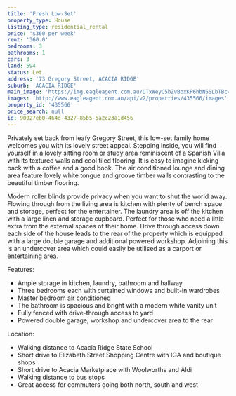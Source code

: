```yaml
---
title: 'Fresh Low-Set'
property_type: House
listing_type: residential_rental
price: '$360 per week'
rent: '360.0'
bedrooms: 3
bathrooms: 1
cars: 3
land: 594
status: Let
address: '73 Gregory Street, ACACIA RIDGE'
suburb: 'ACACIA RIDGE'
main_image: 'https://img.eagleagent.com.au/OTxWeyC5bZvBoxKP6hbN5SLbTBc=/1280x854/smart/https://s3-us-west-2.amazonaws.com/eagleagent-orig/images/6825677/425810590-image-M.jpg'
images: 'http://www.eagleagent.com.au/api/v2/properties/435566/images'
property_id: '435566'
price_search: null
id: 90027eb0-464d-4327-85b5-5a2c23a1d456
---
```

Privately set back from leafy Gregory Street, this low-set family home welcomes you with its lovely street appeal. Stepping inside, you will find yourself in a lovely sitting room or study area reminiscent of a Spanish Villa with its textured walls and cool tiled flooring. It is easy to imagine kicking back with a coffee and a good book. The air conditioned lounge and dining area feature lovely white tongue and groove timber walls contrasting to the beautiful timber flooring.

Modern roller blinds provide privacy when you want to shut the world away. Flowing through from the living area is kitchen with plenty of bench space and storage, perfect for the entertainer. The laundry area is off the kitchen with a large linen and storage cupboard. Perfect for those who need a little extra from the external spaces of their home. Drive through access down each side of the house leads to the rear of the property which is equipped with a large double garage and additional powered workshop. Adjoining this is an undercover area which could easily be utilised as a carport or entertaining area.

Features:

*  Ample storage in kitchen, laundry, bathroom and hallway
*  Three bedrooms each with curtained windows and built-in wardrobes
*  Master bedroom air conditioned
*  The bathroom is spacious and bright with a modern white vanity unit
*  Fully fenced with drive-through access to yard
*  Powered double garage, workshop and undercover area to the rear

Location:

*  Walking distance to Acacia Ridge State School
*  Short drive to Elizabeth Street Shopping Centre with IGA and boutique shops
*  Short drive to Acacia Marketplace with Woolworths and Aldi
*  Walking distance to bus stops
*  Great access for commuters going both north, south and west